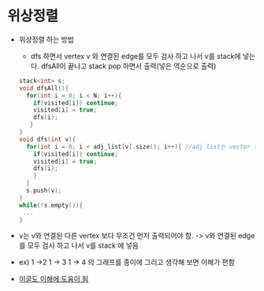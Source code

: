 # 위상정렬

- 위상정렬 하는 방법
  - dfs 하면서 vertex v 와 연결된 edge를 모두 검사 하고 나서 v를 stack에 넣는다. dfsAll이 끝나고 stack pop 하면서 출력(넣은 역순으로 출력)
  ```c++
  stack<int> s;
  void dfsAll(){
    for(int i = 0; i < N; i++){
      if(visited[i]) continue;
      visited[i] = true;
      dfs(i);
     }
  }
  void dfs(int v){
    for(int i = 0; i < adj_list[v].size(); i++){ //adj list는 vector 로 구현함
      if(visited[i]) continue;
      visited[i] = true;
      dfs(i);
      }
    }
    s.push(v);
  }
  while(!s.empty()){
   ...
  }
  ```

- v는 v와 연결된 다른 vertex 보다 무조건 먼저 출력되어야 함. -> v와 연결된 edge를 모두 검사 하고 나서 v를 stack 에 넣음
- ex) 1 ->2 1 -> 3 1 -> 4 의 그래프를 종이에 그리고 생각해 보면 이해가 편함

- [이글도 이해에 도움이 됨](https://m.blog.naver.com/PostView.nhn?blogId=xowns4817&logNo=221080426768&proxyReferer=https:%2F%2Fwww.google.com%2F)
